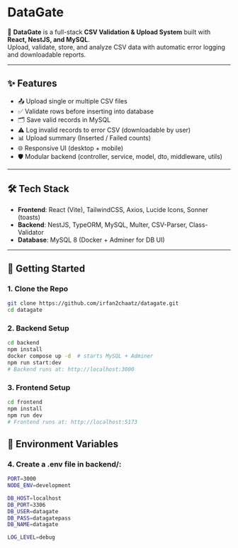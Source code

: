 # DataGate

🚀 **DataGate** is a full-stack **CSV Validation & Upload System** built with **React, NestJS, and MySQL**.  
Upload, validate, store, and analyze CSV data with automatic error logging and downloadable reports.

---

## ✨ Features
- 📤 Upload single or multiple CSV files
- ✅ Validate rows before inserting into database
- 🗂 Save valid records in MySQL
- ⚠️ Log invalid records to error CSV (downloadable by user)
- 📊 Upload summary (Inserted / Failed counts)
- 🌐 Responsive UI (desktop + mobile)
- 🛡️ Modular backend (controller, service, model, dto, middleware, utils)

---

## 🛠️ Tech Stack
- **Frontend**: React (Vite), TailwindCSS, Axios, Lucide Icons, Sonner (toasts)
- **Backend**: NestJS, TypeORM, MySQL, Multer, CSV-Parser, Class-Validator
- **Database**: MySQL 8 (Docker + Adminer for DB UI)

---

## 🚀 Getting Started

### 1. Clone the Repo
```bash
git clone https://github.com/irfan2chaatz/datagate.git
cd datagate
```

### 2. Backend Setup
```bash
cd backend
npm install
docker compose up -d  # starts MySQL + Adminer
npm run start:dev
# Backend runs at: http://localhost:3000
```

### 3. Frontend Setup
```bash
cd frontend
npm install
npm run dev
# Frontend runs at: http://localhost:5173
```

## 🔑 Environment Variables

### 4. Create a .env file in backend/:
```bash
PORT=3000
NODE_ENV=development

DB_HOST=localhost
DB_PORT=3306
DB_USER=datagate
DB_PASS=datagatepass
DB_NAME=datagate

LOG_LEVEL=debug
```



